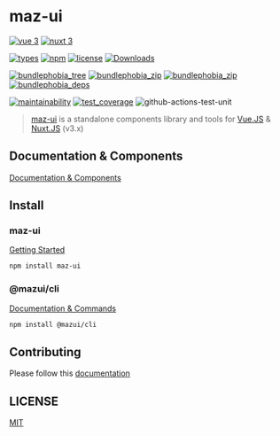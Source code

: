 # maz-ui

[![vue 3](https://img.shields.io/badge/vue-3-42b983.svg)](https://vuejs.org)
[![nuxt 3](https://img.shields.io/badge/nuxt-3-42b983.svg)](https://v3.nuxtjs.org/)

[![types](https://badgen.net/npm/types/maz-ui)](https://www.npmjs.com/package/maz-ui)
[![npm](https://img.shields.io/npm/v/maz-ui/latest.svg)](https://www.npmjs.com/package/maz-ui)
[![license](https://badgen.net/npm/license/lodash)](https://www.npmjs.com/package/maz-ui)
[![Downloads](https://badgen.net/npm/dm/maz-ui)](https://npm-stat.com/charts.html?package=maz-ui)

[![bundlephobia_tree](https://badgen.net/bundlephobia/tree-shaking/maz-ui)](https://bundlephobia.com/package/maz-ui)
[![bundlephobia_zip](https://badgen.net/bundlephobia/min/maz-ui)](https://bundlephobia.com/package/maz-ui)
[![bundlephobia_zip](https://badgen.net/bundlephobia/minzip/maz-ui)](https://bundlephobia.com/package/maz-ui)
[![bundlephobia_deps](https://badgen.net/bundlephobia/dependency-count/maz-ui)](https://bundlephobia.com/package/maz-ui)

[![maintainability](https://api.codeclimate.com/v1/badges/6b27047dcf150ccddfac/maintainability)](https://codeclimate.com/github/LouisMazel/maz-ui/maintainability)
[![test_coverage](https://api.codeclimate.com/v1/badges/6b27047dcf150ccddfac/test_coverage)](https://codeclimate.com/github/LouisMazel/maz-ui/test_coverage)
![github-actions-test-unit](https://github.com/LouisMazel/maz-ui/actions/workflows/lib-test-unit.yml/badge.svg)

> [maz-ui](https://louismazel.github.io/maz-ui-3/) is a standalone components library and tools for [Vue.JS](https://vuejs.org) & [Nuxt.JS](https://nuxtjs.org/) (v3.x)

## Documentation & Components

[Documentation & Components](https://louismazel.github.io/maz-ui-3/)

## Install

### maz-ui

[Getting Started](https://louismazel.github.io/maz-ui-3/guide/getting-started)

```bash
npm install maz-ui
```

### @mazui/cli

[Documentation & Commands](https://louismazel.github.io/maz-ui-3/guide/cli)

```bash
npm install @mazui/cli
```

## Contributing

Please follow this [documentation](./CONTRIBUTING.md)

## LICENSE

[MIT](LICENSE)
